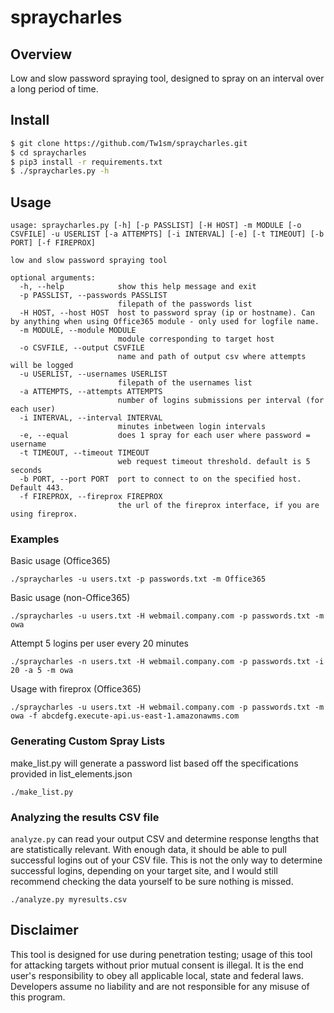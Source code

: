 spraycharles
======
## Overview ##
Low and slow password spraying tool, designed to spray on an interval over a long period of time.

## Install ##
```bash
$ git clone https://github.com/Tw1sm/spraycharles.git
$ cd spraycharles
$ pip3 install -r requirements.txt
$ ./spraycharles.py -h
```

## Usage ##
```
usage: spraycharles.py [-h] [-p PASSLIST] [-H HOST] -m MODULE [-o CSVFILE] -u USERLIST [-a ATTEMPTS] [-i INTERVAL] [-e] [-t TIMEOUT] [-b PORT] [-f FIREPROX]

low and slow password spraying tool

optional arguments:
  -h, --help            show this help message and exit
  -p PASSLIST, --passwords PASSLIST
                        filepath of the passwords list
  -H HOST, --host HOST  host to password spray (ip or hostname). Can by anything when using Office365 module - only used for logfile name.
  -m MODULE, --module MODULE
                        module corresponding to target host
  -o CSVFILE, --output CSVFILE
                        name and path of output csv where attempts will be logged
  -u USERLIST, --usernames USERLIST
                        filepath of the usernames list
  -a ATTEMPTS, --attempts ATTEMPTS
                        number of logins submissions per interval (for each user)
  -i INTERVAL, --interval INTERVAL
                        minutes inbetween login intervals
  -e, --equal           does 1 spray for each user where password = username
  -t TIMEOUT, --timeout TIMEOUT
                        web request timeout threshold. default is 5 seconds
  -b PORT, --port PORT  port to connect to on the specified host. Default 443.
  -f FIREPROX, --fireprox FIREPROX
                        the url of the fireprox interface, if you are using fireprox.
```
### Examples ###
Basic usage (Office365)
```
./spraycharles -u users.txt -p passwords.txt -m Office365
```
Basic usage (non-Office365)
```
./spraycharles -u users.txt -H webmail.company.com -p passwords.txt -m owa
```
Attempt 5 logins per user every 20 minutes
```
./spraycharles -n users.txt -H webmail.company.com -p passwords.txt -i 20 -a 5 -m owa
```
Usage with fireprox (Office365)
```
./spraycharles -u users.txt -H webmail.company.com -p passwords.txt -m owa -f abcdefg.execute-api.us-east-1.amazonawms.com
```

### Generating Custom Spray Lists ###
make_list.py will generate a password list based off the specifications provided in list_elements.json
```
./make_list.py
```

### Analyzing the results CSV file ###
`analyze.py` can read your output CSV and determine response lengths that are statistically relevant. With enough data, it should be able to pull successful logins out of your CSV file. This is not the only way to determine successful logins, depending on your target site, and I would still recommend checking the data yourself to be sure nothing is missed.
```
./analyze.py myresults.csv
```


## Disclaimer ##
This tool is designed for use during penetration testing; usage of this tool for attacking targets without prior mutual consent is illegal. It is the end user's responsibility to obey all applicable local, state and federal laws. Developers assume no liability and are not responsible for any misuse of this program.
